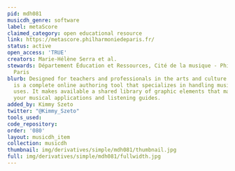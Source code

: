 ```yaml
---
pid: mdh081
musicdh_genre: software
label: metaScore
claimed_category: open educational resource
link: https://metascore.philharmoniedeparis.fr/
status: active
open_access: 'TRUE'
creators: Marie-Hélène Serra et al.
stewards: Département Éducation et Ressources, Cité de la musique - Philharmonie de
  Paris
blurb: Designed for teachers and professionals in the arts and culture sector, metaScore
  is a complete online authoring tool that specializes in handling music for educational
  uses. It makes available a shared library of graphic elements that may be used in
  your musical applications and listening guides.
added_by: Kimmy Szeto
twitter: "@Kimmy_Szeto"
tools_used:
code_repository:
order: '080'
layout: musicdh_item
collection: musicdh
thumbnail: img/derivatives/simple/mdh081/thumbnail.jpg
full: img/derivatives/simple/mdh081/fullwidth.jpg
---
```

